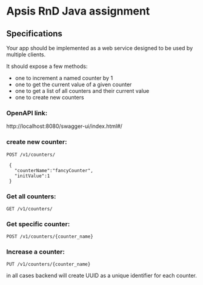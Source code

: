 # Apsis RnD Java assignment
## Specifications
Your app should be implemented as a web service designed to be used by multiple clients.

It should expose a few methods:

- one to increment a named counter by 1
- one to get the current value of a given counter
- one to get a list of all counters and their current value
- one to create new counters

### OpenAPI link:
http://localhost:8080/swagger-ui/index.html#/


### create new counter:
````
POST /v1/counters/

 {
   "counterName":"fancyCounter",
   "initValue":1
 }
````

### Get all counters:
````
GET /v1/counters/
````

### Get specific counter:
````
POST /v1/counters/{counter_name}
````

### Increase a counter:
````
PUT /v1/counters/{counter_name}
````

in all cases backend will create UUID as a unique identifier for each counter.
